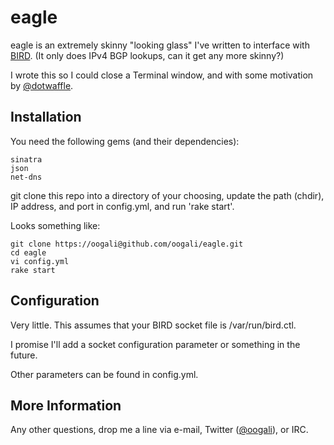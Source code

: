 # eagle

eagle is an extremely skinny "looking glass" I've written to interface with [BIRD].
(It only does IPv4 BGP lookups, can it get any more skinny?)

I wrote this so I could close a Terminal window, and with some motivation by [@dotwaffle].

## Installation

You need the following gems (and their dependencies):

    sinatra
    json
    net-dns

git clone this repo into a directory of your choosing, update the path (chdir), IP address, and port in config.yml, and run 'rake start'.

Looks something like:

    git clone https://oogali@github.com/oogali/eagle.git
    cd eagle
    vi config.yml
    rake start

## Configuration

Very little. This assumes that your BIRD socket file is /var/run/bird.ctl.

I promise I'll add a socket configuration parameter or something in the future.

Other parameters can be found in config.yml.

## More Information

Any other questions, drop me a line via e-mail, Twitter ([@oogali]), or IRC.

[BIRD]: http://bird.network.cz/
[@dotwaffle]: http://twitter.com/dotwaffle
[@oogali]: http://twitter.com/oogali
